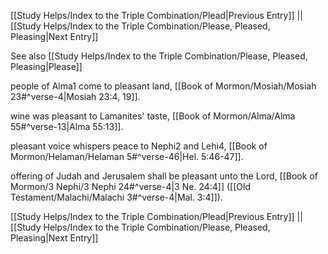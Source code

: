 [[Study Helps/Index to the Triple Combination/Plead|Previous Entry]]  ||  [[Study Helps/Index to the Triple Combination/Please, Pleased, Pleasing|Next Entry]]

 See also [[Study Helps/Index to the Triple Combination/Please, Pleased, Pleasing|Please]]

 people of Alma1 come to pleasant land, [[Book of Mormon/Mosiah/Mosiah 23#^verse-4|Mosiah 23:4, 19]].

 wine was pleasant to Lamanites' taste, [[Book of Mormon/Alma/Alma 55#^verse-13|Alma 55:13]].

 pleasant voice whispers peace to Nephi2 and Lehi4, [[Book of Mormon/Helaman/Helaman 5#^verse-46|Hel. 5:46-47]].

 offering of Judah and Jerusalem shall be pleasant unto the Lord, [[Book of Mormon/3 Nephi/3 Nephi 24#^verse-4|3 Ne. 24:4]] ([[Old Testament/Malachi/Malachi 3#^verse-4|Mal. 3:4]]).

[[Study Helps/Index to the Triple Combination/Plead|Previous Entry]]  ||  [[Study Helps/Index to the Triple Combination/Please, Pleased, Pleasing|Next Entry]]